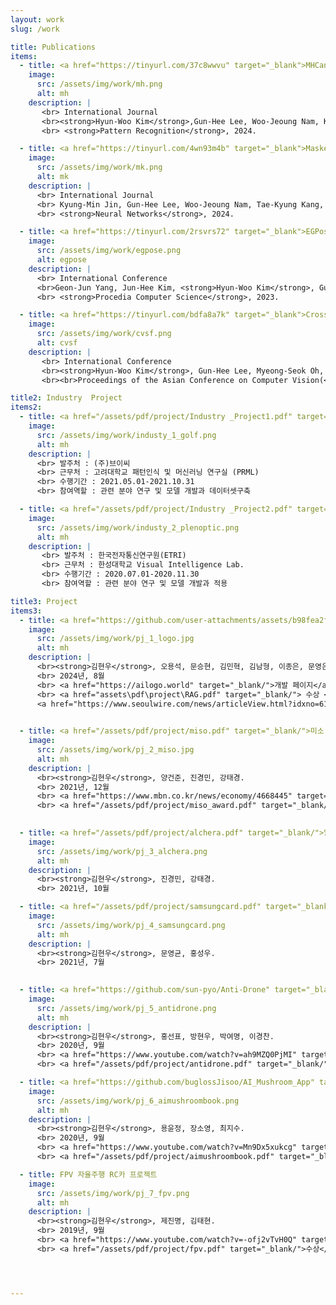 ```yaml
---
layout: work
slug: /work

title: Publications
items:
  - title: <a href="https://tinyurl.com/37c8wwvu" target="_blank">MHCanonNet Multi-Hypothesis Canonical Lifting Network for Self-supervised 3D Human Pose Estimation in the wild Video</a>
    image:
      src: /assets/img/work/mh.png
      alt: mh
    description: |  
       <br> International Journal
       <br><strong>Hyun-Woo Kim</strong>,Gun-Hee Lee, Woo-Jeoung Nam, Kyung-Min Jin, Tae-Kyung Kang, Geon-Jun Yang, and Seong-Whan Lee.  
       <br> <strong>Pattern Recognition</strong>, 2024.

  - title: <a href="https://tinyurl.com/4wn93m4b" target="_blank">Masked Kinematic Continuity-aware Hierarchical Attention Network for pose estimation in videos</a>
    image:
      src: /assets/img/work/mk.png
      alt: mk
    description: |  
      <br> International Journal
      <br> Kyung-Min Jin, Gun-Hee Lee, Woo-Jeoung Nam, Tae-Kyung Kang, <strong>Hyun-Woo Kim</strong>,and Seong-Whan Lee.
      <br> <strong>Neural Networks</strong>, 2024.

  - title: <a href="https://tinyurl.com/2rsvrs72" target="_blank">EGPose Explicit and Geometric Self-Supervision for 3D Human Pose Estimation</a>
    image:
      src: /assets/img/work/egpose.png
      alt: egpose
    description: |  
      <br> International Conference
      <br>Geon-Jun Yang, Jun-Hee Kim, <strong>Hyun-Woo Kim</strong>, Gun-Hee Lee and Seong-Whan Lee.  
      <br> <strong>Procedia Computer Science</strong>, 2023.

  - title: <a href="https://tinyurl.com/bdfa8a7k" target="_blank">Cross-view self-fusion for self-supervised 3d human pose estimation in the wild</a>
    image:
      src: /assets/img/work/cvsf.png
      alt: cvsf
    description: |  
       <br> International Conference
       <br><strong>Hyun-Woo Kim</strong>, Gun-Hee Lee, Myeong-Seok Oh, and Seong-Whan Lee,.  
       <br><br>Proceedings of the Asian Conference on Computer Vision(<strong>ACCV</strong>), 2022.

title2: Industry  Project
items2:
  - title: <a href="/assets/pdf/project/Industry _Project1.pdf" target="_blank/"> 골프 트레이닝을 위한 인공지능 기반 골프 스윙 분석 알고리즘 개발 </a>
    image:
      src: /assets/img/work/industy_1_golf.png
      alt: mh
    description: |  
      <br> 발주처 : (주)브이씨 
      <br> 근무처 : 고려대학교 패턴인식 및 머신러닝 연구실 (PRML)
      <br> 수행기간 : 2021.05.01-2021.10.31
      <br> 참여역할 : 관련 분야 연구 및 모델 개발과 데이터셋구축

  - title: <a href="/assets/pdf/project/Industry _Project2.pdf" target="_blank/"> 중대형 공간용 초고해상도 비정형 플렌옵틱 동영상 저작/재생 플랫폼 기술 개발 </a>
    image:
      src: /assets/img/work/industy_2_plenoptic.png
      alt: mh 
    description: |  
       <br> 발주처 : 한국전자통신연구원(ETRI)
       <br> 근무처 : 한성대학교 Visual Intelligence Lab.
       <br> 수행기간 : 2020.07.01-2020.11.30
       <br> 참여역할 : 관련 분야 연구 및 모델 개발과 적용

title3: Project
items3:
  - title: <a href="https://github.com/user-attachments/assets/b98fea2f-0fa8-40b8-a22d-b571db583a0d" target="_blank/">LoGo 해외로 Go!, 해외진출에 어려움을 겪는 기업을 위한 통합 정보 제공 서비스 </a>
    image:
      src: /assets/img/work/pj_1_logo.jpg
      alt: mh
    description: | 
      <br><strong>김현우</strong>, 오용석, 문승현, 김민혁, 김남형, 이종은, 문영은.  
      <br> 2024년, 8월 
      <br> <a href="https://ailogo.world" target="_blank/">개발 페이지</a>
      <br> <a href="assets\pdf\project\RAG.pdf" target="_blank/"> 수상 </a> ,
      <a href="https://www.seoulwire.com/news/articleView.html?idxno=618142" target="_blank/"> KOTRA 공모전 우수상 수상 기사보기 </a>
       

  - title: <a href="/assets/pdf/project/miso.pdf" target="_blank/">미소 인공지능 모델 개발 챌린지 - 영유아 행동 영상 부문 - 대상 수상</a>
    image:
      src: /assets/img/work/pj_2_miso.jpg
      alt: mh 
    description: |  
      <br><strong>김현우</strong>, 양건준, 진경민, 강태경.  
      <br> 2021년, 12월
      <br> <a href="https://www.mbn.co.kr/news/economy/4668445" target="_blank/">관련 기사</a>
      <br> <a href="/assets/pdf/project/miso_award.pdf" target="_blank/">수상</a>
       

  - title: <a href="/assets/pdf/project/alchera.pdf" target="_blank/">알체라 눈바디 AI Challenge - 참가</a>
    image:
      src: /assets/img/work/pj_3_alchera.png
      alt: mh 
    description: |  
      <br><strong>김현우</strong>, 진경민, 강태경.  
      <br> 2021년, 10월

  - title: <a href="/assets/pdf/project/samsungcard.pdf" target="_blank/">제2회 삼성카드 데이터 분석 & 아이디어 공모전 - 참가</a>
    image:
      src: /assets/img/work/pj_4_samsungcard.png
      alt: mh 
    description: |  
      <br><strong>김현우</strong>, 문영균, 홍성우.  
      <br> 2021년, 7월
       

  - title: <a href="https://github.com/sun-pyo/Anti-Drone" target="_blank/">안티드론로봇 프로젝트</a>
    image:
      src: /assets/img/work/pj_5_antidrone.png
      alt: mh 
    description: |  
      <br><strong>김현우</strong>, 홍선표, 방현우, 박여명, 이경찬.  
      <br> 2020년, 9월
      <br> <a href="https://www.youtube.com/watch?v=ah9MZQ0PjMI" target="_blank/">시연 영상</a>
      <br> <a href="/assets/pdf/project/antidrone.pdf" target="_blank/">수상</a>

  - title: <a href="https://github.com/buglossJisoo/AI_Mushroom_App" target="_blank/">AI 버섯도감 어플</a>
    image:
      src: /assets/img/work/pj_6_aimushroombook.png
      alt: mh 
    description: |  
      <br><strong>김현우</strong>, 용윤정, 장소영, 최지수.  
      <br> 2020년, 9월
      <br> <a href="https://www.youtube.com/watch?v=Mn9Dx5xukcg" target="_blank/">시연 영상</a>
      <br> <a href="/assets/pdf/project/aimushroombook.pdf" target="_blank/">수상</a>

  - title: FPV 자율주행 RC카 프로젝트
    image:
      src: /assets/img/work/pj_7_fpv.png
      alt: mh 
    description: |  
      <br><strong>김현우</strong>, 제진명, 김태현.  
      <br> 2019년, 9월
      <br> <a href="https://www.youtube.com/watch?v=-ofj2vTvH0Q" target="_blank/">시연 영상</a>
      <br> <a href="/assets/pdf/project/fpv.pdf" target="_blank/">수상</a>




---
```

<br />
<br />

